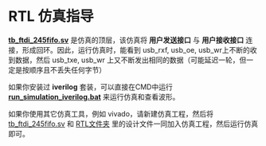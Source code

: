 RTL 仿真指导
=============================

[**tb_ftdi_245fifo.sv**](https://github.com/WangXuan95/FTDI-245fifo-interface/blob/master/testbench/tb_ftdi_245fifo.sv) 是仿真的顶层，该仿真将 **用户发送接口** 与 **用户接收接口** 连接，形成回环。因此，运行仿真时，能看到 usb_rxf, usb_oe, usb_wr上不断的收到数据，然后 usb_txe, usb_wr 上又不断发出相同的数据（可能延迟一轮，但一定是按顺序且不丢失任何字节）

如果你安装过 **iverilog** 套装，可以直接在CMD中运行 [**run_simulation_iverilog.bat**](https://github.com/WangXuan95/FTDI-245fifo-interface/blob/master/testbench/run_simulation_iverilog.bat) 来运行仿真和查看波形。

如果你使用其它仿真工具，例如 vivado，请新建仿真工程，然后将 [tb_ftdi_245fifo.sv](https://github.com/WangXuan95/FTDI-245fifo-interface/blob/master/testbench/tb_ftdi_245fifo.sv) 和 [RTL文件夹](https://github.com/WangXuan95/FTDI-245fifo-interface/blob/master/RTL) 里的设计文件一同加入仿真工程，然后运行仿真即可。


